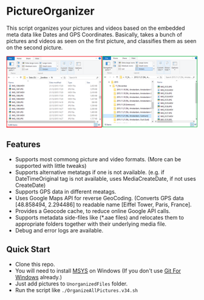 # PictureOrganizer
This script organizes your pictures and videos based on the embedded meta data like Dates and GPS Coordinates. Basically, takes a bunch of pictures and videos as seen on the first picture, and classifies them as seen on the second picture.

![alt tag](./screenshot.png)

## Features
+ Supports most commong picture and video formats. (More can be supported with little tweaks)
+ Supports alternative metatags if one is not available. (e.g. if DateTimeOriginal tag is not available, uses MediaCreateDate, if not uses CreateDate)
+ Supports GPS data in different meatags.
+ Uses Google Maps API for reverse GeoCoding. (Converts GPS data [48.858494, 2.294486] to readable name [Eiffel Tower, Paris, France].
+ Provides a Geocode cache, to reduce online Google API calls.
+ Supports metadata side-files like (*.aae files) and relocates them to appropriate folders together with their underlying media file.
+ Debug and error logs are available.


## Quick Start
+ Clone this repo.
+ You will need to install [MSYS](http://www.mingw.org/wiki/msys) on Windows (If you don't use [Git For Windows](https://git-scm.com/download/win) already.)
+ Just add pictures to ```UnorganizedFiles``` folder.
+ Run the script like ```./OrganizeAllPictures.v34.sh```
